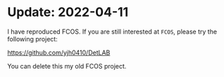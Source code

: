 # Update: 2022-04-11
I have reproduced FCOS. If you are still interested at `FCOS`, please try the following project:

https://github.com/yjh0410/DetLAB
  
You can delete this my old FCOS project.
